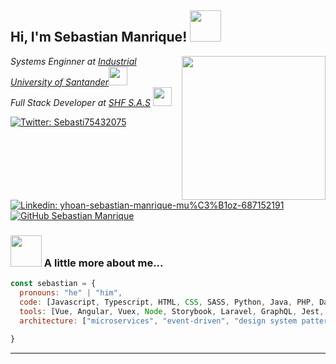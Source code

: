 <h2> Hi, I'm Sebastian Manrique! <img src="https://media.giphy.com/media/mGcNjsfWAjY5AEZNw6/giphy.gif" width="50"></h2>
<img align='right' src="https://media.giphy.com/media/ieyl9zmCjO4b4t6qoY/giphy.gif" width="230">
<p><em>Systems Enginner at <a href="http://www.unb.br">Industrial University of Santander</a><img src="https://media.giphy.com/media/fYSnHlufseco8Fh93Z/giphy.gif" width="30"></br>Full Stack Developer at <a href="https://shf.com.co">SHF S.A.S</a>
<img src="https://media.giphy.com/media/WUlplcMpOCEmTGBtBW/giphy.gif" width="30"> 
</em>
</p>

[![Twitter: Sebasti75432075](https://img.shields.io/twitter/follow/Sebasti75432075?style=social)](https://twitter.com/Sebasti75432075)
[![Linkedin: yhoan-sebastian-manrique-mu%C3%B1oz-687152191](https://img.shields.io/badge/-sebastianmanrique-blue?style=flat-square&logo=Linkedin&logoColor=white&link=https://www.linkedin.com/in/yhoan-sebastian-manrique-mu%C3%B1oz-687152191/)](https://www.linkedin.com/in/yhoan-sebastian-manrique-mu%C3%B1oz-687152191/)
[![GitHub Sebastian Manrique](https://img.shields.io/github/followers/inmortalregis?label=follow&style=social)](https://github.com/InmortalRegis)


### <img src="https://media.giphy.com/media/VgCDAzcKvsR6OM0uWg/giphy.gif" width="50"> A little more about me...  

```javascript
const sebastian = {
  pronouns: "he" | "him",
  code: [Javascript, Typescript, HTML, CSS, SASS, Python, Java, PHP, Dart],
  tools: [Vue, Angular, Vuex, Node, Storybook, Laravel, GraphQL, Jest, Docker, Nuxt, Ionic, Greensock, AWS Services, Flutter],
  architecture: ["microservices", "event-driven", "design system pattern"],
  
}
```
---
